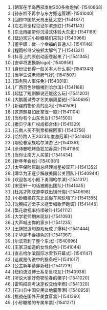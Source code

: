 
1. [朝军在半岛西部发射200多枚炮弹]-[1540868]
1. [孙东旭不再参与东方甄选管理]-[1541040]
1. [回顾中国航天员出征太空]-[1541377]
1. [左右哥全程见证尔滨走红]-[1541143]
1. [东北雨姐带你沉浸式体验大东北]-[1541189]
1. [延边欢迎小砂糖橘们来玩]-[1540966]
1. [董宇辉：做一个幸福的普通人]-[1541146]
1. [程雨杉继父被抓太解气了]-[1541321]
1. [抖音上的原创动画卷起来了]-[1541345]
1. [安卓将更换新logo]-[1540956]
1. [身份证长得一般关本人什么事]-[1541343]
1. [当学生说老师脾气好]-[1541507]
1. [国务院人事任免]-[1540818]
1. [广西百色砂糖橘到哈尔滨]-[1541188]
1. [起猛了短剧解说还能这么玩]-[1541203]
1. [大鹏面试秀才艺笑崩周星驰]-[1540695]
1. [新疆的物价真的高吗]-[1541506]
1. [这道题易如反掌很一般]-[1541104]
1. [当你有个山东舍友]-[1541500]
1. [撒贝宁朱广权成都合体]-[1541329]
1. [云南人买不到票都摇回家]-[1540756]
1. [哈特路人王2023年度总冠军]-[1541483]
1. [鄂伦春家族哈尔滨游记]-[1541361]
1. [佘诗曼吃烤鱼狂加香菜]-[1541166]
1. [当你让南方人买菜]-[1541434]
1. [新年年会妆]-[1540981]
1. [太平保险原副总经理肖星被双开]-[1541352]
1. [曝华为正逐步解散美国公关团队]-[1540944]
1. [欢迎各地小殿下勇闯哈尔滨]-[1541317]
1. [宋亚轩一句话被踢出团队]-[1541445]
1. [杜兆才陈戌源李铁出镜忏悔]-[1540698]
1. [小砂糖橘在东北民俗车厢玩嗨了]-[1541355]
1. [沈腾描述孟子义挺爱唱歌但跑调]-[1541446]
1. [繁花收视率持续破1]-[1541112]
1. [大学老师期末现状]-[1541093]
1. [大声喊出你的家乡]-[1541235]
1. [王牌把造句游戏玩成了爆料]-[1541444]
1. [才华是不会褪色的]-[1541367]
1. [尔滨背刺了整个东北]-[1540696]
1. [王家卫塑造的女性角色]-[1541044]
1. [直击哈尔滨国际冰雪节开幕式]-[1541147]
1. [这就是传说中的猫条吧]-[1541017]
1. [公主新年请穿新鞋]-[1541229]
1. [纽约流浪博士系复旦校友]-[1540938]
1. [听说大家好奇鄂伦春的帽子]-[1541020]
1. [雷鸣把高考决定权交给李燃]-[1541320]
1. [石川县中国灾民谈地震落泪]-[1540959]
1. [挑战在国外开美食盲盒]-[1541360]
1. [小砂糖橘的专属车票]-[1541271]